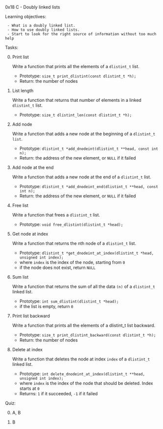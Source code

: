 0x18 C - Doubly linked lists

Learning objectives:

	 - What is a doubly linked list.
	 - How to use doubly linked lists.
	 - Start to look for the right source of information without too much help


Tasks:

0. Print list

	Write a function that prints all the elements of a `dlistint_t` list.

	 - Prototype: `size_t print_dlistint(const dlistint_t *h);`
	 - Return: the number of nodes


1. List length

	Write a function that returns that number of elements in a linked `dlistint_t` list.

	 - Prototype: `size_t dlistint_len(const dlistint_t *h);`


2. Add node

	Write a function that adds a new node at the beginning of a `dlistint_t list`.

	 - Prototype: `dlistint_t *add_dnodeint(dlistint_t **head, const int n);`
	 - Return: the address of the new element, or `NULL` if it failed


3. Add node at the end

	Write a function that adds a new node at the end of a `dlistint_t` list.

	 - Prototype: `dlistint_t *add_dnodeint_end(dlistint_t **head, const int n);`
	 - Return: the address of the new element, or `NULL` if it failed


4. Free list

	Write a function that frees a `dlistint_t` list.

	 - Prototype: `void free_dlistint(dlistint_t *head);`


5. Get node at index

	Write a function that returns the nth node of a `dlistint_t` list.

	 - Prototype: `dlistint_t *get_dnodeint_at_index(dlistint_t *head, unsigned int index);`
	 - where `index` is the index of the node, starting from `0`
	 - if the node does not exist, return `NULL`


6. Sum list

	Write a function that returns the sum of all the data `(n)` of a `dlistint_t` linked list.

	 - Prototype: `int sum_dlistint(dlistint_t *head);`
	 - if the list is empty, return `0`


7. Print list backward

	Write a function that prints all the elements of a dlistint_t list backward.

	 - Prototype: `size_t print_dlistint_backward(const dlistint_t *h);`
	 - Return: the number of nodes


8. Delete at index

	Write a function that deletes the node at index `index` of a `dlistint_t` linked list.

	 - Prototype: `int delete_dnodeint_at_index(dlistint_t **head, unsigned int index);`
	 - where `index` is the index of the node that should be deleted. Index starts at `0`
	 - Returns: `1` if it succeeded, `-1` if it failed



Quiz:

0. A, B

1. B
